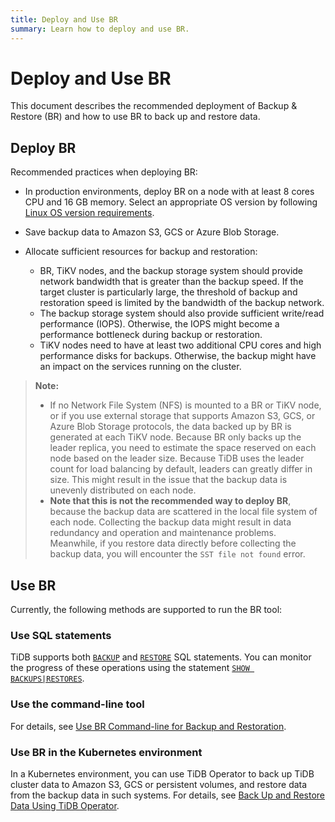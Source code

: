 ```yaml
---
title: Deploy and Use BR
summary: Learn how to deploy and use BR.
---
```


# Deploy and Use BR

This document describes the recommended deployment of Backup & Restore (BR) and how to use BR to back up and restore data.

## Deploy BR

Recommended practices when deploying BR:

- In production environments, deploy BR on a node with at least 8 cores CPU and 16 GB memory. Select an appropriate OS version by following [Linux OS version requirements](/hardware-and-software-requirements.md#os-and-platform-requirements).
- Save backup data to Amazon S3, GCS or Azure Blob Storage.
- Allocate sufficient resources for backup and restoration:

    - BR, TiKV nodes, and the backup storage system should provide network bandwidth that is greater than the backup speed. If the target cluster is particularly large, the threshold of backup and restoration speed is limited by the bandwidth of the backup network.
    - The backup storage system should also provide sufficient write/read performance (IOPS). Otherwise, the IOPS might become a performance bottleneck during backup or restoration.
    - TiKV nodes need to have at least two additional CPU cores and high performance disks for backups. Otherwise, the backup might have an impact on the services running on the cluster.

> **Note:**
>
> - If no Network File System (NFS) is mounted to a BR or TiKV node, or if you use external storage that supports Amazon S3, GCS, or Azure Blob Storage protocols, the data backed up by BR is generated at each TiKV node. Because BR only backs up the leader replica, you need to estimate the space reserved on each node based on the leader size. Because TiDB uses the leader count for load balancing by default, leaders can greatly differ in size. This might result in the issue that the backup data is unevenly distributed on each node.
> - **Note that this is not the recommended way to deploy BR**, because the backup data are scattered in the local file system of each node. Collecting the backup data might result in data redundancy and operation and maintenance problems. Meanwhile, if you restore data directly before collecting the backup data, you will encounter the `SST file not found` error.

## Use BR

Currently, the following methods are supported to run the BR tool:

### Use SQL statements

TiDB supports both [`BACKUP`](/sql-statements/sql-statement-backup.md) and [`RESTORE`](/sql-statements/sql-statement-restore.md) SQL statements. You can monitor the progress of these operations using the statement [`SHOW BACKUPS|RESTORES`](/sql-statements/sql-statement-show-backups.md).

### Use the command-line tool

For details, see [Use BR Command-line for Backup and Restoration](/br/use-br-command-line-tool.md).

### Use BR in the Kubernetes environment

In a Kubernetes environment, you can use TiDB Operator to back up TiDB cluster data to Amazon S3, GCS or persistent volumes, and restore data from the backup data in such systems. For details, see [Back Up and Restore Data Using TiDB Operator](https://docs.pingcap.com/tidb-in-kubernetes/stable/backup-restore-overview).
